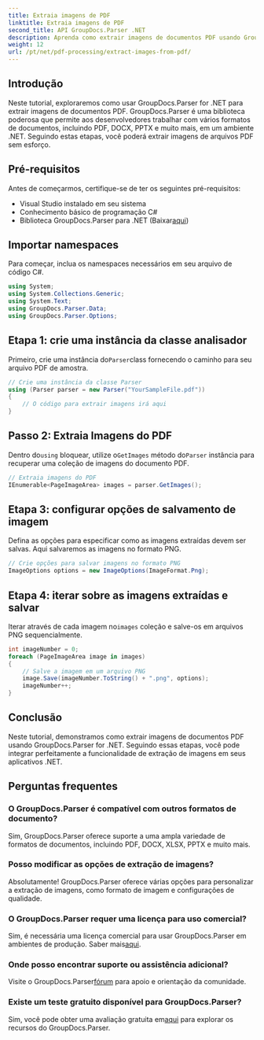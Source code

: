 ```yaml
---
title: Extraia imagens de PDF
linktitle: Extraia imagens de PDF
second_title: API GroupDocs.Parser .NET
description: Aprenda como extrair imagens de documentos PDF usando GroupDocs.Parser for .NET. Guia passo a passo com exemplos de código.
weight: 12
url: /pt/net/pdf-processing/extract-images-from-pdf/
---
```

## Introdução
Neste tutorial, exploraremos como usar GroupDocs.Parser for .NET para extrair imagens de documentos PDF. GroupDocs.Parser é uma biblioteca poderosa que permite aos desenvolvedores trabalhar com vários formatos de documentos, incluindo PDF, DOCX, PPTX e muito mais, em um ambiente .NET. Seguindo estas etapas, você poderá extrair imagens de arquivos PDF sem esforço.
## Pré-requisitos
Antes de começarmos, certifique-se de ter os seguintes pré-requisitos:
- Visual Studio instalado em seu sistema
- Conhecimento básico de programação C#
-  Biblioteca GroupDocs.Parser para .NET (Baixar[aqui](https://releases.groupdocs.com/parser/net/))

## Importar namespaces
Para começar, inclua os namespaces necessários em seu arquivo de código C#.
```csharp
using System;
using System.Collections.Generic;
using System.Text;
using GroupDocs.Parser.Data;
using GroupDocs.Parser.Options;
```
## Etapa 1: crie uma instância da classe analisador
 Primeiro, crie uma instância do`Parser`class fornecendo o caminho para seu arquivo PDF de amostra.
```csharp
// Crie uma instância da classe Parser
using (Parser parser = new Parser("YourSampleFile.pdf"))
{
    // O código para extrair imagens irá aqui
}
```
## Passo 2: Extraia Imagens do PDF
 Dentro do`using` bloquear, utilize o`GetImages` método do`Parser` instância para recuperar uma coleção de imagens do documento PDF.
```csharp
// Extraia imagens do PDF
IEnumerable<PageImageArea> images = parser.GetImages();
```
## Etapa 3: configurar opções de salvamento de imagem
Defina as opções para especificar como as imagens extraídas devem ser salvas. Aqui salvaremos as imagens no formato PNG.
```csharp
// Crie opções para salvar imagens no formato PNG
ImageOptions options = new ImageOptions(ImageFormat.Png);
```
## Etapa 4: iterar sobre as imagens extraídas e salvar
 Iterar através de cada imagem no`images` coleção e salve-os em arquivos PNG sequencialmente.
```csharp
int imageNumber = 0;
foreach (PageImageArea image in images)
{
    // Salve a imagem em um arquivo PNG
    image.Save(imageNumber.ToString() + ".png", options);
    imageNumber++;
}
```

## Conclusão
Neste tutorial, demonstramos como extrair imagens de documentos PDF usando GroupDocs.Parser for .NET. Seguindo essas etapas, você pode integrar perfeitamente a funcionalidade de extração de imagens em seus aplicativos .NET.

## Perguntas frequentes
### O GroupDocs.Parser é compatível com outros formatos de documento?
Sim, GroupDocs.Parser oferece suporte a uma ampla variedade de formatos de documentos, incluindo PDF, DOCX, XLSX, PPTX e muito mais.
### Posso modificar as opções de extração de imagens?
Absolutamente! GroupDocs.Parser oferece várias opções para personalizar a extração de imagens, como formato de imagem e configurações de qualidade.
### O GroupDocs.Parser requer uma licença para uso comercial?
 Sim, é necessária uma licença comercial para usar GroupDocs.Parser em ambientes de produção. Saber mais[aqui](https://purchase.groupdocs.com/buy).
### Onde posso encontrar suporte ou assistência adicional?
 Visite o GroupDocs.Parser[fórum](https://forum.groupdocs.com/c/parser/17) para apoio e orientação da comunidade.
### Existe um teste gratuito disponível para GroupDocs.Parser?
 Sim, você pode obter uma avaliação gratuita em[aqui](https://releases.groupdocs.com/) para explorar os recursos do GroupDocs.Parser.